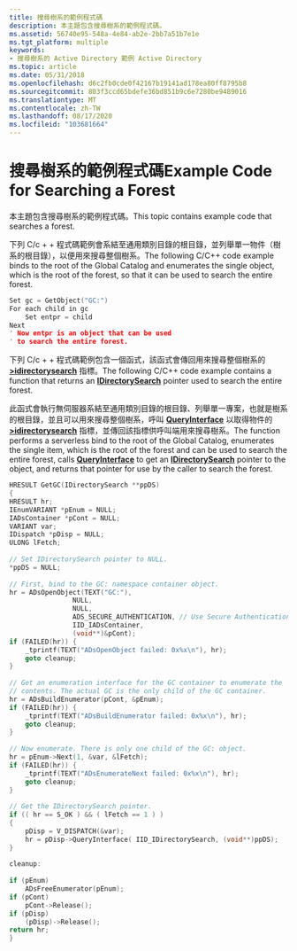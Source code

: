 ```yaml
---
title: 搜尋樹系的範例程式碼
description: 本主題包含搜尋樹系的範例程式碼。
ms.assetid: 56740e95-548a-4e84-ab2e-2bb7a51b7e1e
ms.tgt_platform: multiple
keywords:
- 搜尋樹系的 Active Directory 範例 Active Directory
ms.topic: article
ms.date: 05/31/2018
ms.openlocfilehash: d6c2fb0cde0f42167b19141ad178ea80ff8795b8
ms.sourcegitcommit: 803f3ccd65bdefe36bd851b9c6e7280be9489016
ms.translationtype: MT
ms.contentlocale: zh-TW
ms.lasthandoff: 08/17/2020
ms.locfileid: "103681664"
---
```

# <a name="example-code-for-searching-a-forest"></a><span data-ttu-id="cb67c-104">搜尋樹系的範例程式碼</span><span class="sxs-lookup"><span data-stu-id="cb67c-104">Example Code for Searching a Forest</span></span>

<span data-ttu-id="cb67c-105">本主題包含搜尋樹系的範例程式碼。</span><span class="sxs-lookup"><span data-stu-id="cb67c-105">This topic contains example code that searches a forest.</span></span>

<span data-ttu-id="cb67c-106">下列 C/c + + 程式碼範例會系結至通用類別目錄的根目錄，並列舉單一物件（樹系的根目錄），以便用來搜尋整個樹系。</span><span class="sxs-lookup"><span data-stu-id="cb67c-106">The following C/C++ code example binds to the root of the Global Catalog and enumerates the single object, which is the root of the forest, so that it can be used to search the entire forest.</span></span>


```C++
Set gc = GetObject("GC:")
For each child in gc
    Set entpr = child
Next
' Now entpr is an object that can be used
' to search the entire forest.
```



<span data-ttu-id="cb67c-107">下列 C/c + + 程式碼範例包含一個函式，該函式會傳回用來搜尋整個樹系的 [**>idirectorysearch**](/windows/desktop/api/iads/nn-iads-idirectorysearch) 指標。</span><span class="sxs-lookup"><span data-stu-id="cb67c-107">The following C/C++ code example contains a function that returns an [**IDirectorySearch**](/windows/desktop/api/iads/nn-iads-idirectorysearch) pointer used to search the entire forest.</span></span>

<span data-ttu-id="cb67c-108">此函式會執行無伺服器系結至通用類別目錄的根目錄、列舉單一專案，也就是樹系的根目錄，並且可以用來搜尋整個樹系，呼叫 [**QueryInterface**](/windows/desktop/api/unknwn/nf-unknwn-iunknown-queryinterface(q)) 以取得物件的 [**>idirectorysearch**](/windows/desktop/api/iads/nn-iads-idirectorysearch) 指標，並傳回該指標供呼叫端用來搜尋樹系。</span><span class="sxs-lookup"><span data-stu-id="cb67c-108">The function performs a serverless bind to the root of the Global Catalog, enumerates the single item, which is the root of the forest and can be used to search the entire forest, calls [**QueryInterface**](/windows/desktop/api/unknwn/nf-unknwn-iunknown-queryinterface(q)) to get an [**IDirectorySearch**](/windows/desktop/api/iads/nn-iads-idirectorysearch) pointer to the object, and returns that pointer for use by the caller to search the forest.</span></span>


```C++
HRESULT GetGC(IDirectorySearch **ppDS)
{
HRESULT hr;
IEnumVARIANT *pEnum = NULL;
IADsContainer *pCont = NULL;
VARIANT var;
IDispatch *pDisp = NULL;
ULONG lFetch;
 
// Set IDirectorySearch pointer to NULL.
*ppDS = NULL;
 
// First, bind to the GC: namespace container object. 
hr = ADsOpenObject(TEXT("GC:"),
                NULL,
                NULL,
                ADS_SECURE_AUTHENTICATION, // Use Secure Authentication.
                IID_IADsContainer,
                (void**)&pCont);
if (FAILED(hr)) {
    _tprintf(TEXT("ADsOpenObject failed: 0x%x\n"), hr);
    goto cleanup;
} 
 
// Get an enumeration interface for the GC container to enumerate the 
// contents. The actual GC is the only child of the GC container.
hr = ADsBuildEnumerator(pCont, &pEnum);
if (FAILED(hr)) {
    _tprintf(TEXT("ADsBuildEnumerator failed: 0x%x\n"), hr);
    goto cleanup;
} 
 
// Now enumerate. There is only one child of the GC: object.
hr = pEnum->Next(1, &var, &lFetch);
if (FAILED(hr)) {
    _tprintf(TEXT("ADsEnumerateNext failed: 0x%x\n"), hr);
    goto cleanup;
} 
 
// Get the IDirectorySearch pointer.
if (( hr == S_OK ) && ( lFetch == 1 ) )     
{    
    pDisp = V_DISPATCH(&var);
    hr = pDisp->QueryInterface( IID_IDirectorySearch, (void**)ppDS); 
}
 
cleanup:
 
if (pEnum)
    ADsFreeEnumerator(pEnum);
if (pCont)
    pCont->Release();
if (pDisp)
    (pDisp)->Release();
return hr;
}
```



 

 